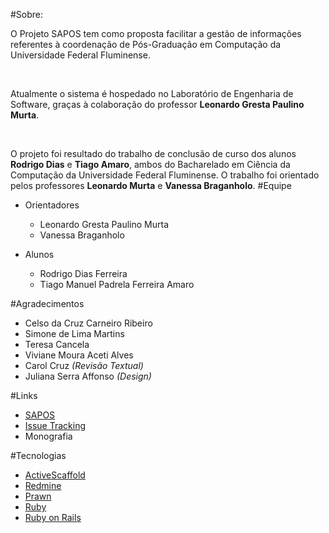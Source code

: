 #Sobre:

O Projeto SAPOS tem como proposta facilitar a gestão de informações referentes à coordenação de Pós-Graduação em Computação da Universidade Federal Fluminense.

<br>

Atualmente o sistema é hospedado no Laboratório de Engenharia de Software, graças à colaboração do professor **Leonardo Gresta Paulino Murta**.

<br>

O projeto foi resultado do trabalho de conclusão de curso dos alunos **Rodrigo Dias** e **Tiago Amaro**, ambos do Bacharelado em Ciência da Computação da Universidade Federal Fluminense. O trabalho foi orientado pelos professores **Leonardo Murta** e **Vanessa Braganholo**.
#Equipe

- Orientadores

  * Leonardo Gresta Paulino Murta
  * Vanessa Braganholo 

- Alunos

  * Rodrigo Dias Ferreira
  * Tiago Manuel Padrela Ferreira Amaro

#Agradecimentos

  * Celso da Cruz Carneiro Ribeiro
  * Simone de Lima Martins
  * Teresa Cancela
  * Viviane Moura Aceti Alves
  * Carol Cruz *(Revisão Textual)*
  * Juliana Serra Affonso *(Design)*

#Links

* [SAPOS](http://sel.ic.uff.br/sapos)
* [Issue Tracking](http://github.com/gems-uff/sapos/issues)
* Monografia

#Tecnologias

* [ActiveScaffold](https://github.com/activescaffold/active_scaffold)
* [Redmine](http://www.redmine.org/)
* [Prawn](https://github.com/prawnpdf/prawn)
* [Ruby](https://github.com/ruby/ruby)
* [Ruby on Rails](https://github.com/rails/rails)
